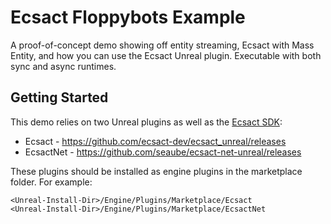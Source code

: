 # Ecsact Floppybots Example

A proof-of-concept demo showing off entity streaming, Ecsact with Mass Entity, and how you can use the Ecsact Unreal plugin. Executable with both sync and async runtimes.

## Getting Started

This demo relies on two Unreal plugins as well as the [Ecsact SDK](https://ecsact.dev/start):

* Ecsact - <https://github.com/ecsact-dev/ecsact_unreal/releases>
* EcsactNet - <https://github.com/seaube/ecsact-net-unreal/releases>

These plugins should be installed as engine plugins in the marketplace folder. For example:

```
<Unreal-Install-Dir>/Engine/Plugins/Marketplace/Ecsact
<Unreal-Install-Dir>/Engine/Plugins/Marketplace/EcsactNet
```
